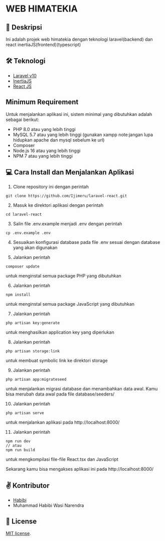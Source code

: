# WEB HIMATEKIA

## 📑 Deskripsi

Ini adalah projek web himatekia dengan teknologi laravel(backend) dan react inertiaJS(frontend)(typescript)


## 🛠 Teknologi

-   [Laravel v10](https://github.com/laravel/framework)
-   [InertiaJS](https://github.com/inertiajs/inertia)
-   [React JS](https://react.dev/)

## Minimum Requirement

Untuk menjalankan aplikasi ini, sistem minimal yang dibutuhkan adalah sebagai berikut:

-   PHP 8.0 atau yang lebih tinggi
-   MySQL 5.7 atau yang lebih tinggi (gunakan xampp note:jangan lupa hidupkan apache dan mysql sebelum ke url)
-   Composer
-   Node.js 16 atau yang lebih tinggi
-   NPM 7 atau yang lebih tinggi

## 💻 Cara Install dan Menjalankan Aplikasi

1. Clone repository ini dengan perintah

```
git clone https://github.com/Ijimeru/laravel-react.git
```

2. Masuk ke direktori aplikasi dengan perintah

```
cd laravel-react
```

3. Salin file .env.example menjadi .env dengan perintah

```
cp .env.example .env
```

4. Sesuaikan konfigurasi database pada file .env sesuai dengan database yang akan digunakan

5. Jalankan perintah

```
composer update
```

untuk menginstal semua package PHP yang dibutuhkan

6. Jalankan perintah

```
npm install
```

untuk menginstal semua package JavaScript yang dibutuhkan

7. Jalankan perintah

```
php artisan key:generate
```

untuk menghasilkan application key yang diperlukan

8. Jalankan perintah

```
php artisan storage:link
```

untuk membuat symbolic link ke direktori storage

9. Jalankan perintah

```
php artisan app:migrateseed
```

untuk menjalankan migrasi database dan menambahkan data awal. Kamu bisa merubah data awal pada file database/seeders/

10. Jalankan perintah

```
php artisan serve
```

untuk menjalankan aplikasi pada http://localhost:8000/

11. Jalankan perintah

```
npm run dev
// atau
npm run build
```

untuk mengkompilasi file-file React.tsx dan JavaScript

Sekarang kamu bisa mengakses aplikasi ini pada http://localhost:8000/

## ✌ Kontributor

-   [Habibi](https://instagram.com/habibinarendra)
-   Muhammad Habibi Wasi Narendra

## 🧾 License

[MIT license](https://opensource.org/licenses/MIT).
